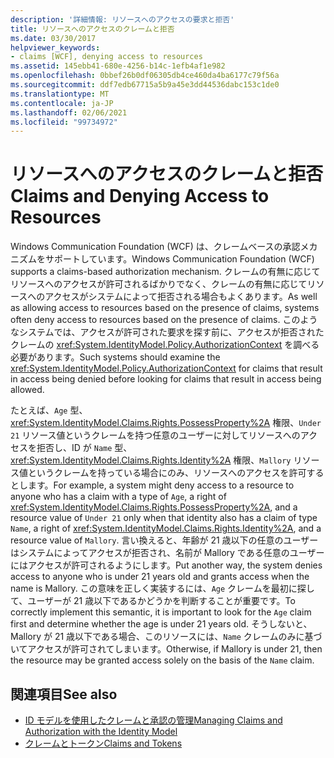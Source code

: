 ```yaml
---
description: '詳細情報: リソースへのアクセスの要求と拒否'
title: リソースへのアクセスのクレームと拒否
ms.date: 03/30/2017
helpviewer_keywords:
- claims [WCF], denying access to resources
ms.assetid: 145ebb41-680e-4256-b14c-1efb4af1e982
ms.openlocfilehash: 0bbef26b0df06305db4ce460da4ba6177c79f56a
ms.sourcegitcommit: ddf7edb67715a5b9a45e3dd44536dabc153c1de0
ms.translationtype: MT
ms.contentlocale: ja-JP
ms.lasthandoff: 02/06/2021
ms.locfileid: "99734972"
---
```

# <a name="claims-and-denying-access-to-resources"></a><span data-ttu-id="3e16e-103">リソースへのアクセスのクレームと拒否</span><span class="sxs-lookup"><span data-stu-id="3e16e-103">Claims and Denying Access to Resources</span></span>

<span data-ttu-id="3e16e-104">Windows Communication Foundation (WCF) は、クレームベースの承認メカニズムをサポートしています。</span><span class="sxs-lookup"><span data-stu-id="3e16e-104">Windows Communication Foundation (WCF) supports a claims-based authorization mechanism.</span></span> <span data-ttu-id="3e16e-105">クレームの有無に応じてリソースへのアクセスが許可されるばかりでなく、クレームの有無に応じてリソースへのアクセスがシステムによって拒否される場合もよくあります。</span><span class="sxs-lookup"><span data-stu-id="3e16e-105">As well as allowing access to resources based on the presence of claims, systems often deny access to resources based on the presence of claims.</span></span> <span data-ttu-id="3e16e-106">このようなシステムでは、アクセスが許可された要求を探す前に、アクセスが拒否されたクレームの <xref:System.IdentityModel.Policy.AuthorizationContext> を調べる必要があります。</span><span class="sxs-lookup"><span data-stu-id="3e16e-106">Such systems should examine the <xref:System.IdentityModel.Policy.AuthorizationContext> for claims that result in access being denied before looking for claims that result in access being allowed.</span></span>  
  
 <span data-ttu-id="3e16e-107">たとえば、`Age` 型、<xref:System.IdentityModel.Claims.Rights.PossessProperty%2A> 権限、`Under 21` リソース値というクレームを持つ任意のユーザーに対してリソースへのアクセスを拒否し、ID が `Name` 型、<xref:System.IdentityModel.Claims.Rights.Identity%2A> 権限、`Mallory` リソース値というクレームを持っている場合にのみ、リソースへのアクセスを許可するとします。</span><span class="sxs-lookup"><span data-stu-id="3e16e-107">For example, a system might deny access to a resource to anyone who has a claim with a type of `Age`, a right of <xref:System.IdentityModel.Claims.Rights.PossessProperty%2A>, and a resource value of `Under 21` only when that identity also has a claim of type `Name`, a right of <xref:System.IdentityModel.Claims.Rights.Identity%2A>, and a resource value of `Mallory`.</span></span> <span data-ttu-id="3e16e-108">言い換えると、年齢が 21 歳以下の任意のユーザーはシステムによってアクセスが拒否され、名前が Mallory である任意のユーザーにはアクセスが許可されるようにします。</span><span class="sxs-lookup"><span data-stu-id="3e16e-108">Put another way, the system denies access to anyone who is under 21 years old and grants access when the name is Mallory.</span></span> <span data-ttu-id="3e16e-109">この意味を正しく実装するには、`Age` クレームを最初に探して、ユーザーが 21 歳以下であるかどうかを判断することが重要です。</span><span class="sxs-lookup"><span data-stu-id="3e16e-109">To correctly implement this semantic, it is important to look for the `Age` claim first and determine whether the age is under 21 years old.</span></span> <span data-ttu-id="3e16e-110">そうしないと、Mallory が 21 歳以下である場合、このリソースには、`Name` クレームのみに基づいてアクセスが許可されてしまいます。</span><span class="sxs-lookup"><span data-stu-id="3e16e-110">Otherwise, if Mallory is under 21, then the resource may be granted access solely on the basis of the `Name` claim.</span></span>  
  
## <a name="see-also"></a><span data-ttu-id="3e16e-111">関連項目</span><span class="sxs-lookup"><span data-stu-id="3e16e-111">See also</span></span>

- [<span data-ttu-id="3e16e-112">ID モデルを使用したクレームと承認の管理</span><span class="sxs-lookup"><span data-stu-id="3e16e-112">Managing Claims and Authorization with the Identity Model</span></span>](managing-claims-and-authorization-with-the-identity-model.md)
- [<span data-ttu-id="3e16e-113">クレームとトークン</span><span class="sxs-lookup"><span data-stu-id="3e16e-113">Claims and Tokens</span></span>](claims-and-tokens.md)
